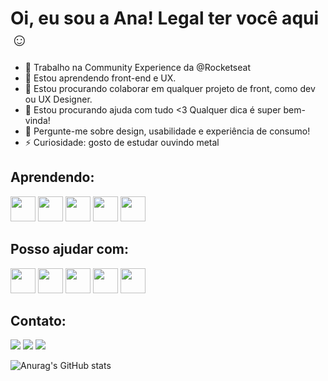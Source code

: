 # Oi, eu sou a Ana! Legal ter você aqui ☺️

- 🔭 Trabalho na Community Experience da @Rocketseat
- 🌱 Estou aprendendo front-end e UX.
- 👯 Estou procurando colaborar em qualquer projeto de front, como dev ou UX Designer.
- 🤔 Estou procurando ajuda com tudo <3 Qualquer dica é super bem-vinda!
- 💬 Pergunte-me sobre design, usabilidade e experiência de consumo!
- ⚡ Curiosidade: gosto de estudar ouvindo metal


## Aprendendo: 
<img src="https://cdn.jsdelivr.net/gh/devicons/devicon/icons/html5/html5-original-wordmark.svg"  width="40" height="40" /> <img src="https://cdn.jsdelivr.net/gh/devicons/devicon/icons/css3/css3-original-wordmark.svg"   width="40" height="40" /> <img src="https://cdn.jsdelivr.net/gh/devicons/devicon/icons/javascript/javascript-plain.svg"   width="40" height="40" /> <img src="https://cdn.jsdelivr.net/gh/devicons/devicon/icons/git/git-original.svg" width="40" height="40" />
 <img src="https://cdn.jsdelivr.net/gh/devicons/devicon/icons/figma/figma-original.svg"    width="40" height="40" />


## Posso ajudar com:
<img src="https://cdn.jsdelivr.net/gh/devicons/devicon/icons/html5/html5-original-wordmark.svg"  width="40" height="40" /> <img src="https://cdn.jsdelivr.net/gh/devicons/devicon/icons/css3/css3-original-wordmark.svg"   width="40" height="40" /> <img src="https://cdn.jsdelivr.net/gh/devicons/devicon/icons/illustrator/illustrator-plain.svg"   width="40" height="40"  /> <img src="https://cdn.jsdelivr.net/gh/devicons/devicon/icons/photoshop/photoshop-plain.svg"   width="40" height="40"  /> <img src="https://cdn.jsdelivr.net/gh/devicons/devicon/icons/behance/behance-original.svg"    width="40" height="40" /> 

## Contato:
<a href="https://instagram.com/anaccord" target="_blank"><img src="https://img.shields.io/badge/-Instagram-%23E4405F?style=for-the-badge&logo=instagram&logoColor=white" target="_blank"></a>
<a href = "mailto:ana.ccord@sgmail.com"><img src="https://img.shields.io/badge/Gmail-D14836?style=for-the-badge&logo=gmail&logoColor=white" target="_blank"></a>
<a href="https://www.linkedin.com/in/anaccord" target="_blank"><img src="https://img.shields.io/badge/-LinkedIn-%230077B5?style=for-the-badge&logo=linkedin&logoColor=white" target="_blank"></a>   

![Anurag's GitHub stats](https://github-readme-stats.vercel.app/api?username=anasilveira9787&count_private=true&show_icons=true&&theme=tokyonight)
